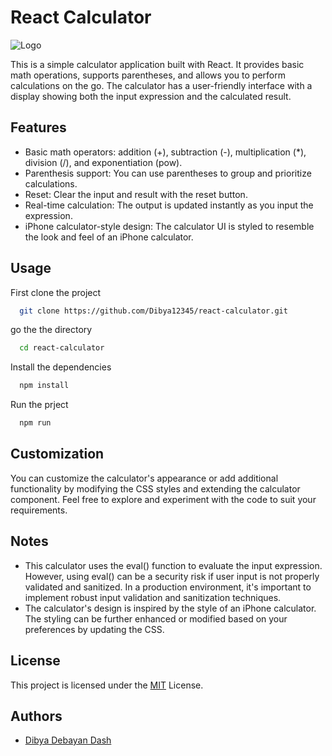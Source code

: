 # React Calculator

![Logo](https://e7.pngegg.com/pngimages/800/586/png-clipart-green-desk-calculator-cartoon-illustration-calculator-supplies-electronics.png)

This is a simple calculator application built with React. It provides basic math operations, supports parentheses, and allows you to perform calculations on the go. The calculator has a user-friendly interface with a display showing both the input expression and the calculated result.

## Features

- Basic math operators: addition (+), subtraction (-), multiplication (\*), division (/), and exponentiation (pow).
- Parenthesis support: You can use parentheses to group and prioritize calculations.
- Reset: Clear the input and result with the reset button.
- Real-time calculation: The output is updated instantly as you input the expression.
- iPhone calculator-style design: The calculator UI is styled to resemble the look and feel of an iPhone calculator.

## Usage

First clone the project

```bash
  git clone https://github.com/Dibya12345/react-calculator.git
```

go the the directory

```bash
  cd react-calculator
```

Install the dependencies

```bash
  npm install
```

Run the prject

```bash
  npm run
```

## Customization

You can customize the calculator's appearance or add additional functionality by modifying the CSS styles and extending the calculator component. Feel free to explore and experiment with the code to suit your requirements.

## Notes

- This calculator uses the eval() function to evaluate the input expression. However, using eval() can be a security risk if user input is not properly validated and sanitized. In a production environment, it's important to implement robust input validation and sanitization techniques.
- The calculator's design is inspired by the style of an iPhone calculator. The styling can be further enhanced or modified based on your preferences by updating the CSS.

## License

This project is licensed under the [MIT](https://choosealicense.com/licenses/mit/) License.

## Authors

- [Dibya Debayan Dash](https://github.com/Dibya12345)
